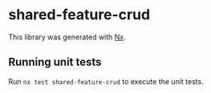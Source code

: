 # shared-feature-crud

This library was generated with [Nx](https://nx.dev).

## Running unit tests

Run `nx test shared-feature-crud` to execute the unit tests.
